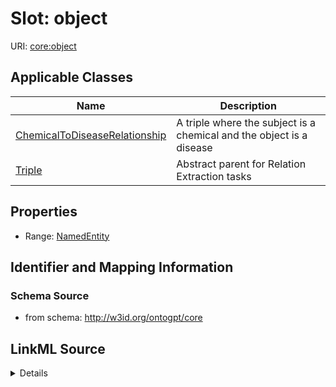 # Slot: object

URI: [core:object](http://w3id.org/ontogpt/core/object)



<!-- no inheritance hierarchy -->




## Applicable Classes

| Name | Description |
| --- | --- |
[ChemicalToDiseaseRelationship](ChemicalToDiseaseRelationship.md) | A triple where the subject is a chemical and the object is a disease
[Triple](Triple.md) | Abstract parent for Relation Extraction tasks






## Properties

* Range: [NamedEntity](NamedEntity.md)







## Identifier and Mapping Information







### Schema Source


* from schema: http://w3id.org/ontogpt/core




## LinkML Source

<details>
```yaml
name: object
from_schema: http://w3id.org/ontogpt/core
rank: 1000
alias: object
owner: Triple
domain_of:
- Triple
range: NamedEntity

```
</details>